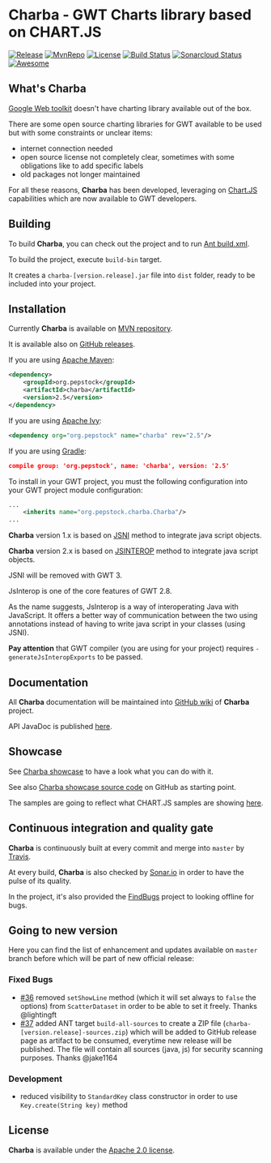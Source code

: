 Charba - GWT Charts library based on CHART.JS
===============================================

[![Release](https://img.shields.io/github/release/pepstock-org/Charba.svg)](https://github.com/pepstock-org/Charba/releases/latest) [![MvnRepo](https://maven-badges.herokuapp.com/maven-central/org.pepstock/charba/badge.svg)](https://mvnrepository.com/artifact/org.pepstock/charba) [![License](https://img.shields.io/github/license/pepstock-org/Charba.svg)](https://github.com/pepstock-org/Charba/blob/master/LICENSE-2.0.txt) [![Build Status](https://travis-ci.com/pepstock-org/Charba.svg?branch=master)](https://travis-ci.com/pepstock-org/Charba) [![Sonarcloud Status](https://sonarcloud.io/api/project_badges/measure?project=pepstock-org_Charba&metric=alert_status)](https://sonarcloud.io/dashboard?id=pepstock-org_Charba) [![Awesome](https://awesome.re/badge-flat2.svg)](https://github.com/chartjs/awesome)

What's Charba
--------

[Google Web toolkit](http://www.gwtproject.org/) doesn't have charting library available out of the box.

There are some open source charting libraries for GWT available to be used but with some constraints or unclear items:

 * internet connection needed
 * open source license not completely clear, sometimes with some obligations like to add specific labels
 * old packages not longer maintained

For all these reasons, **Charba** has been developed, leveraging on [Chart.JS](http://www.chartjs.org/) capabilities which are now available to GWT developers.
    
Building
--------

To build **Charba**, you can check out the project and to run [Ant build.xml](https://github.com/pepstock-org/Charba/blob/master/build.xml).

To build the project, execute `build-bin` target.

It creates a `charba-[version.release].jar` file into `dist` folder, ready to be included into your project.

Installation
------------

Currently **Charba** is available on [MVN repository](https://mvnrepository.com/artifact/org.pepstock/charba).

It is available also on [GitHub releases](https://github.com/pepstock-org/Charba/releases).

If you are using [Apache Maven](https://maven.apache.org/):

```xml
<dependency>
    <groupId>org.pepstock</groupId>
    <artifactId>charba</artifactId>
    <version>2.5</version>
</dependency>
```

If you are using [Apache Ivy](http://ant.apache.org/ivy/):

```xml
<dependency org="org.pepstock" name="charba" rev="2.5"/>
```

If you are using [Gradle](https://gradle.org/):

```json
compile group: 'org.pepstock', name: 'charba', version: '2.5'
```

To install in your GWT project, you must the following configuration into your GWT project module configuration:

```xml
...
    <inherits name="org.pepstock.charba.Charba"/>
...
```

**Charba** version 1.x is based on [JSNI](http://www.gwtproject.org/doc/latest/DevGuideCodingBasicsJSNI.html) method to integrate java script objects. 

**Charba** version 2.x is based on [JSINTEROP](http://www.gwtproject.org/doc/latest/DevGuideCodingBasicsJsInterop.html) method to integrate java script objects.

JSNI will be removed with GWT 3.

JsInterop is one of the core features of GWT 2.8. 

As the name suggests, JsInterop is a way of interoperating Java with JavaScript. It offers a better way of communication between the two using annotations instead of having to write java script in your classes (using JSNI).

**Pay attention** that GWT compiler (you are using for your project) requires `-generateJsInteropExports` to be passed.

Documentation
-------------

All **Charba** documentation will be maintained into [GitHub wiki](https://github.com/pepstock-org/Charba/wiki) of **Charba** project.

API JavaDoc is published [here](http://www.pepstock.org/Charba/2.5/index.html).

Showcase
--------

See [Charba showcase](http://www.pepstock.org/Charba-Showcase/Charba_Showcase.html) to have a look what you can do with it.

See also [Charba showcase source code](https://github.com/pepstock-org/Charba-Showcase) on GitHub as starting point.

The samples are going to reflect what CHART.JS samples are showing [here](http://www.chartjs.org/samples/latest/).

Continuous integration and quality gate
---------------------------------------

**Charba** is continuously built at every commit and merge into `master` by [Travis](https://travis-ci.com/pepstock-org/Charba).

At every build, **Charba** is also checked by [Sonar.io](https://sonarcloud.io/dashboard?id=pepstock-org_Charba) in order to have the pulse of its quality.

In the project, it's also provided the [FindBugs](https://github.com/pepstock-org/Charba/blob/2.5/charba.fbp) project to looking offline for bugs.

Going to new version
-------

Here you can find the list of enhancement and updates available on `master` branch before which will be part of new official release:

### Fixed Bugs

 * [#36](https://github.com/pepstock-org/Charba/issues/36) removed `setShowLine` method (which it will set always to `false` the options) from `ScatterDataset` in order to be able to set it freely. Thanks @lightingft
 * [#37](https://github.com/pepstock-org/Charba/issues/37) added ANT target `build-all-sources` to create a ZIP file (`charba-[version.release]-sources.zip`) which will be added to GitHub release page as artifact to be consumed, everytime new release will be published. The file will contain all sources (java, js) for security scanning purposes. Thanks @jake1164
 
### Development

 * reduced visibility to `StandardKey` class constructor in order to use `Key.create(String key)` method
 
License
-------

 **Charba** is available under the [Apache 2.0 license](https://www.apache.org/licenses/LICENSE-2.0).
